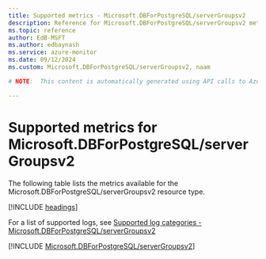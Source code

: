 ```yaml
---
title: Supported metrics - Microsoft.DBForPostgreSQL/serverGroupsv2
description: Reference for Microsoft.DBForPostgreSQL/serverGroupsv2 metrics in Azure Monitor.
ms.topic: reference
author: EdB-MSFT
ms.author: edbaynash
ms.service: azure-monitor
ms.date: 09/12/2024
ms.custom: Microsoft.DBForPostgreSQL/serverGroupsv2, naam

# NOTE:  This content is automatically generated using API calls to Azure. Any edits made on these files will be overwritten in the next run of the script. 

---
```


  
# Supported metrics for Microsoft.DBForPostgreSQL/serverGroupsv2
  
The following table lists the metrics available for the Microsoft.DBForPostgreSQL/serverGroupsv2 resource type.  
  
  
[!INCLUDE [headings](~/reusable-content/ce-skilling/azure/includes/azure-monitor/reference/metrics/metrics-headings.md)]  
  
  
  
For a list of supported logs, see [Supported log categories - Microsoft.DBForPostgreSQL/serverGroupsv2](../supported-logs/microsoft-dbforpostgresql-servergroupsv2-logs.md)  
  
 

[!INCLUDE [Microsoft.DBForPostgreSQL/serverGroupsv2](~/reusable-content/ce-skilling/azure/includes/azure-monitor/reference/metrics/microsoft-dbforpostgresql-servergroupsv2-metrics-include.md)]  

